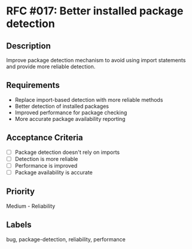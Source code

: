 # RFC #017: Better installed package detection

## Description

Improve package detection mechanism to avoid using import statements and provide more reliable detection.

## Requirements

- Replace import-based detection with more reliable methods
- Better detection of installed packages
- Improved performance for package checking
- More accurate package availability reporting

## Acceptance Criteria

- [ ] Package detection doesn't rely on imports
- [ ] Detection is more reliable
- [ ] Performance is improved
- [ ] Package availability is accurate

## Priority

Medium - Reliability

## Labels

bug, package-detection, reliability, performance
